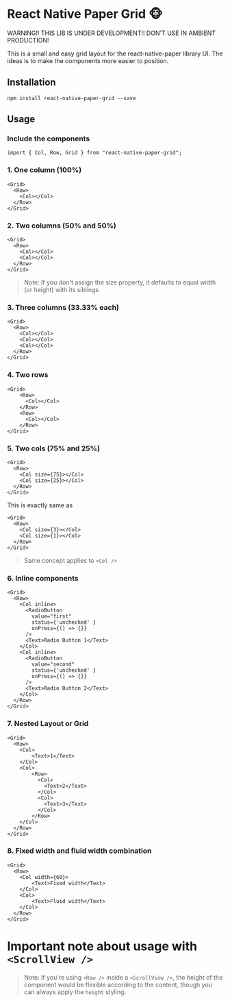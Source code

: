 # React Native Paper Grid 🐵
WARNING!! THIS LIB IS UNDER DEVELOPMENT!! DON'T USE IN AMBIENT PRODUCTION!

This is a small and easy grid layout for the react-native-paper library UI.
The ideas is to make the components more easier to position.

## Installation

```
npm install react-native-paper-grid --save
```

## Usage

### Include the components

```
import { Col, Row, Grid } from "react-native-paper-grid";
```

### 1. One column (100%)

```
<Grid>
  <Row>
    <Col></Col>
  </Row>
</Grid>
```

### 2. Two columns (50% and 50%)

```
<Grid>
  <Row>
    <Col></Col>
    <Col></Col>
  </Row>
</Grid>
```

> Note: If you don't assign the size property, it defaults to equal width (or height) with its siblings

### 3. Three columns (33.33% each)

```
<Grid>
  <Row>
    <Col></Col>
    <Col></Col>
    <Col></Col>
  </Row>
</Grid>
```

### 4. Two rows

```
<Grid>
    <Row>
      <Col></Col>
    </Row>
    <Row>
      <Col></Col>
    </Row>
</Grid>
```

### 5. Two cols (75% and 25%)

```
<Grid>
  <Row>
    <Col size={75}></Col>
    <Col size={25}></Col>
  </Row>
</Grid>
```

This is exactly same as

```
<Grid>
  <Row>
    <Col size={3}></Col>
    <Col size={1}></Col>
  </Row>
</Grid>
```

> Same concept applies to `<Col />`

### 6. Inline components

```
<Grid>
  <Row>
    <Col inline>
      <RadioButton
        value="first"
        status={'unchecked' }
        onPress={() => {}}
      />
      <Text>Radio Button 1</Text>
    </Col>
    <Col inline>
      <RadioButton
        value="second"
        status={'unchecked' }
        onPress={() => {}}
      />
      <Text>Radio Button 2</Text>
    </Col>
  </Row>
</Grid>
```

### 7. Nested Layout or Grid

```
<Grid>
  <Row>
    <Col>
        <Text>1</Text>
    </Col>
    <Col>
        <Row>
          <Col>
            <Text>2</Text>
          </Col>
          <Col>
            <Text>3</Text>
          </Col>
        </Row>
    </Col>
  </Row>
</Grid>
```

### 8. Fixed width and fluid width combination

```
<Grid>
  <Row>
    <Col width={60}>
        <Text>Fixed width</Text>
    </Col>
    <Col>
        <Text>Fluid width</Text>
    </Col>
  </Row>
</Grid>
```

# Important note about usage with `<ScrollView />`

> Note: If you're using `<Row />` inside a `<ScrollView />`, the height of the <Row /> component would be flexible according to the content, though you can always apply the `height` styling.

